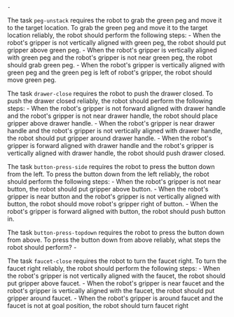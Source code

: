 
    -

The task `peg-unstack` requires the robot to grab the green peg and move it to the target location.
To grab the green peg and move it to the target location reliably, the robot should perform the following steps:
    - When the robot's gripper is not vertically aligned with green peg, the robot should put gripper above green peg.
    - When the robot's gripper is vertically aligned with green peg and the robot's gripper is not near green peg, the robot should grab green peg.
    - When the robot's gripper is vertically aligned with green peg and the green peg is left of robot's gripper, the robot should move green peg.

The task `drawer-close` requires the robot to push the drawer closed.
To push the drawer closed reliably, the robot should perform the following steps:
    - When the robot's gripper is not forward aligned with drawer handle and the robot's gripper is not near drawer handle, the robot should place gripper above drawer handle.
    - When the robot's gripper is near drawer handle and the robot's gripper is not vertically aligned with drawer handle, the robot should put gripper around drawer handle.
    - When the robot's gripper is forward aligned with drawer handle and the robot's gripper is vertically aligned with drawer handle, the robot should push drawer closed.

The task `button-press-side` requires the robot to press the button down from the left.
To press the button down from the left reliably, the robot should perform the following steps:
    - When the robot's gripper is not near button, the robot should put gripper above button.
    - When the robot's gripper is near button and the robot's gripper is not vertically aligned with button, the robot should move robot's gripper right of button.
    - When the robot's gripper is forward aligned with button, the robot should push button in.

The task `button-press-topdown` requires the robot to press the button down from above.
To press the button down from above reliably, what steps the robot should perform?
    -

The task `faucet-close` requires the robot to turn the faucet right.
To turn the faucet right reliably, the robot should perform the following steps:
    - When the robot's gripper is not vertically aligned with the faucet, the robot should put gripper above faucet.
    - When the robot's gripper is near faucet and the robot's gripper is vertically aligned with the faucet, the robot should put gripper around faucet.
    - When the robot's gripper is around faucet and the faucet is not at goal position, the robot should turn faucet right